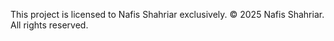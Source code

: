 This project is licensed to Nafis Shahriar exclusively.
© 2025 Nafis Shahriar. All rights reserved.

